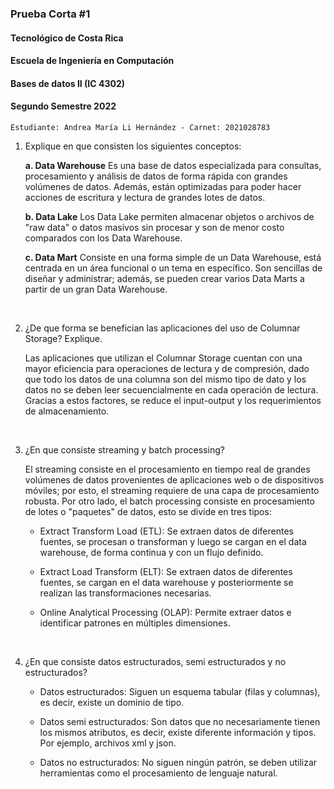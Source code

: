 ### Prueba Corta #1 
#### Tecnológico de Costa Rica
#### Escuela de Ingeniería en Computación
#### Bases de datos II (IC 4302)
#### Segundo Semestre 2022

```
Estudiante: Andrea María Li Hernández - Carnet: 2021028783
```

1. Explique en que consisten los siguientes conceptos:

    **a. Data Warehouse**
    Es una base de datos especializada para consultas, procesamiento y análisis de datos de forma rápida con grandes volúmenes de datos. Además, están optimizadas para poder hacer acciones de escritura y lectura de grandes lotes de datos.
    
    **b. Data Lake**
    Los Data Lake permiten almacenar objetos o archivos de "raw data" o datos masivos sin procesar y son de menor costo comparados con los Data Warehouse.

    **c. Data Mart**
    Consiste en una forma simple de un Data Warehouse, está centrada en un área funcional o un tema en específico. Son sencillas de diseñar y administrar; además, se pueden crear varios Data Marts a partir de un gran Data Warehouse.

<br>

2. ¿De que forma se benefician las aplicaciones del uso de Columnar Storage? Explique.

    Las aplicaciones que utilizan el Columnar Storage cuentan con una mayor eficiencia para operaciones de lectura y de compresión, dado que todo los datos de una columna son del mismo tipo de dato y los datos no se deben leer secuencialmente en cada operación de lectura. Gracias a estos factores, se reduce el input-output y los requerimientos de almacenamiento. 

<br>

3. ¿En que consiste streaming y batch processing?
    
    El streaming consiste en el procesamiento en tiempo real de grandes volúmenes de datos provenientes de aplicaciones web o de dispositivos móviles; por esto, el streaming requiere de una capa de procesamiento robusta. Por otro lado, el batch processing consiste en procesamiento de lotes o "paquetes" de datos, esto se divide en tres tipos: 
    - Extract Transform Load (ETL): Se extraen datos de diferentes fuentes, se procesan o transforman y luego se cargan en el data warehouse, de forma continua y con un flujo definido. 
    
    - Extract Load Transform (ELT): Se extraen datos de diferentes fuentes, se cargan en el data warehouse y posteriormente se realizan las transformaciones necesarias.
    
    - Online Analytical Processing (OLAP): Permite extraer datos e identificar patrones en múltiples dimensiones.

<br>

4. ¿En que consiste datos estructurados, semi estructurados y no estructurados?
    - Datos estructurados: Siguen un esquema tabular (filas y columnas), es decir, existe un dominio de tipo.
     
    - Datos semi estructurados: Son datos que no necesariamente tienen los mismos atributos, es decir, existe diferente información y tipos. Por ejemplo, archivos xml y json. 
    
    - Datos no estructurados: No siguen ningún patrón, se deben utilizar herramientas como el procesamiento de lenguaje natural.

